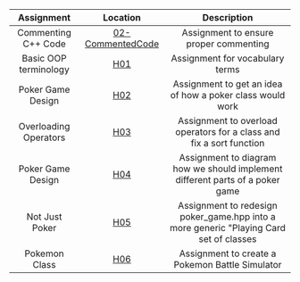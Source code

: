 | Assignment    | Location                                                      | Description                          |
|:-------------:|:-------------------------------------------------------------:|:------------------------------------:|
| Commenting C++ Code   | [02-CommentedCode](https://github.com/Landon-Brown1/2143-OOP-Brown/tree/master/Assignments/02-CommentedCode "A02") | Assignment to ensure proper commenting |
| Basic OOP terminology | [H01](https://github.com/Landon-Brown1/2143-OOP-Brown/tree/master/Assignments/H01 "H01") | Assignment for vocabulary terms |
| Poker Game Design     | [H02](https://github.com/Landon-Brown1/2143-OOP-Brown/tree/master/Assignments/H02 "H02") | Assignment to get an idea of how a poker class would work |
| Overloading Operators | [H03](https://github.com/Landon-Brown1/2143-OOP-Brown/tree/master/Assignments/H03 "H03") | Assignment to overload operators for a class and fix a sort function |
| Poker Game Design     | [H04](https://github.com/Landon-Brown1/2143-OOP-Brown/tree/master/Assignments/H04 "H04") | Assignment to diagram how we should implement different parts of a poker game |
| Not Just Poker        | [H05](https://github.com/Landon-Brown1/2143-OOP-Brown/tree/master/Assignments/H05 "H05") | Assignment to redesign poker_game.hpp into a more generic "Playing Card set of classes |
| Pokemon Class         | [H06](https://github.com/Landon-Brown1/2143-OOP-Brown/tree/master/Assignments/H06 "H06") | Assignment to create a Pokemon Battle Simulator |
